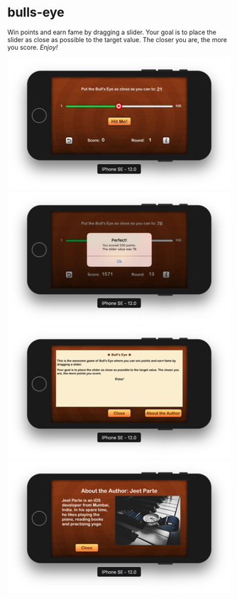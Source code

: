 # bulls-eye

Win points and earn fame by dragging a slider.
Your goal is to place the slider as close as possible to the target value. The closer you are, the more you score.
*Enjoy!*

![App screenshot](https://github.com/jeetparte/bulls-eye/blob/master/screenshots/Screen%20Shot%202018-10-13%20at%2012.23.24%20PM.png)
![App screenshot 2](https://github.com/jeetparte/bulls-eye/blob/master/screenshots/Screen%20Shot%202018-10-13%20at%2012.25.13%20PM.png)
![App screenshot 3](https://github.com/jeetparte/bulls-eye/blob/master/screenshots/Screen%20Shot%202018-10-13%20at%2012.25.21%20PM.png)
![App screenshot 4](https://github.com/jeetparte/bulls-eye/blob/master/screenshots/Screen%20Shot%202018-10-13%20at%2012.28.00%20PM.png)
